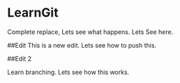# LearnGit
Complete replace, Lets see what happens.
Lets See here.

##Edit
This is a new edit. Lets see how to push this.


##Edit 2

Learn branching. Lets see how this works.
